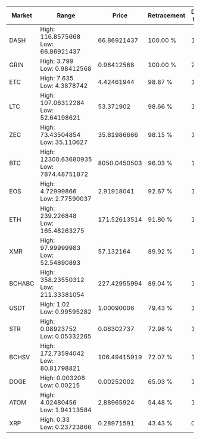 | Market | Range | Price| Retracement | Doubles to 50% |
| --- | --- | --- | --- | --- |
| DASH | High: 116.8575668<br />Low: 66.86921437 | 66.86921437 | 100.00 % | 1.37 |
| GRIN | High: 3.799<br />Low: 0.98412568 | 0.98412568 | 100.00 % | 2.43 |
| ETC | High: 7.635<br />Low: 4.3878742 | 4.42461944 | 98.87 % | 1.36 |
| LTC | High: 107.06312284<br />Low: 52.64198621 | 53.371902 | 98.66 % | 1.50 |
| ZEC | High: 73.43504854<br />Low: 35.110627 | 35.81986666 | 98.15 % | 1.52 |
| BTC | High: 12300.63680935<br />Low: 7874.48751872 | 8050.0450503 | 96.03 % | 1.25 |
| EOS | High: 4.72999866<br />Low: 2.77590037 | 2.91918041 | 92.67 % | 1.29 |
| ETH | High: 239.226848<br />Low: 165.48263275 | 171.52613514 | 91.80 % | 1.18 |
| XMR | High: 97.99999983<br />Low: 52.54890893 | 57.132164 | 89.92 % | 1.32 |
| BCHABC | High: 358.23550312<br />Low: 211.33381054 | 227.42955994 | 89.04 % | 1.25 |
| USDT | High: 1.02<br />Low: 0.99595282 | 1.00090006 | 79.43 % | 1.01 |
| STR | High: 0.08923752<br />Low: 0.05332265 | 0.06302737 | 72.98 % | 1.13 |
| BCHSV | High: 172.73594042<br />Low: 80.81798821 | 106.49415919 | 72.07 % | 1.19 |
| DOGE | High: 0.003208<br />Low: 0.00215 | 0.00252002 | 65.03 % | 1.06 |
| ATOM | High: 4.02480456<br />Low: 1.94113584 | 2.88965924 | 54.48 % | 1.03 |
| XRP | High: 0.33<br />Low: 0.23723866 | 0.28971591 | 43.43 % | 0.00 |
